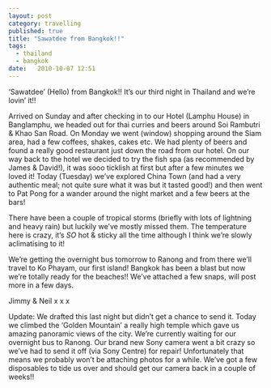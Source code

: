 ```yaml
---
layout: post
category: travelling
published: true
title: "Sawatdee from Bangkok!!"
tags: 
  - thailand
  - bangkok
date:   2010-10-07 12:51
---
```


‘Sawatdee’ (Hello) from Bangkok!! It’s our third night in Thailand and we’re lovin’ it!!

Arrived on Sunday and after checking in to our Hotel (Lamphu House) in Banglamphu, we headed out for thai curries and beers around Soi Rambutri & Khao San Road. On Monday we went (window) shopping around the Siam area, had a few coffees, shakes, cakes etc. We had plenty of beers and found a really good restaurant just down the road from our hotel. On our way back to the hotel we decided to try the fish spa (as recommended by James & David!), it was sooo ticklish at first but after a few minutes we loved it! Today (Tuesday) we’ve explored China Town (and had a very authentic meal; not quite sure what it was but it tasted good!) and then went to Pat Pong for a wander around the night market and a few beers at the bars!

There have been a couple of tropical storms (briefly with lots of lightning and heavy rain) but luckily we’ve mostly missed them. The temperature here is crazy, it’s *SO* hot & sticky all the time although I think we’re slowly aclimatising to it! 

We’re getting the overnight bus tomorrow to Ranong and from there we’ll travel to Ko Phayam, our first island! Bangkok has been a blast but now we’re totally ready for the beaches!!
We’ve attached a few snaps, will post more in a few days.

Jimmy & Neil x x x

Update: We drafted this last night but didn’t get a chance to send it. Today we climbed the ‘Golden Mountain’ a really high temple which gave us amazing panoramic views of the city. We’re currently waiting for our overnight bus to Ranong. Our brand new Sony camera went a bit crazy so we’ve had to send it off (via Sony Centre) for repair! Unfortunately that means we probably won’t be attaching photos for a while. We’ve got a few disposables to tide us over and should get our camera back in a couple of weeks!! 
